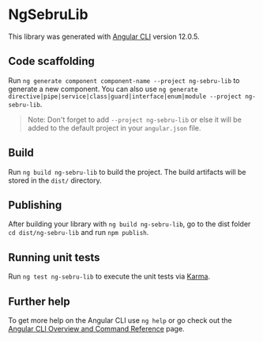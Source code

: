# NgSebruLib

This library was generated with [Angular CLI](https://github.com/angular/angular-cli) version 12.0.5.

## Code scaffolding

Run `ng generate component component-name --project ng-sebru-lib` to generate a new component. You can also use `ng generate directive|pipe|service|class|guard|interface|enum|module --project ng-sebru-lib`.
> Note: Don't forget to add `--project ng-sebru-lib` or else it will be added to the default project in your `angular.json` file. 

## Build

Run `ng build ng-sebru-lib` to build the project. The build artifacts will be stored in the `dist/` directory.

## Publishing

After building your library with `ng build ng-sebru-lib`, go to the dist folder `cd dist/ng-sebru-lib` and run `npm publish`.

## Running unit tests

Run `ng test ng-sebru-lib` to execute the unit tests via [Karma](https://karma-runner.github.io).

## Further help

To get more help on the Angular CLI use `ng help` or go check out the [Angular CLI Overview and Command Reference](https://angular.io/cli) page.

